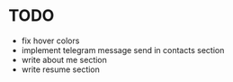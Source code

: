 # TODO
- fix hover colors
- implement telegram message send in contacts section
- write about me section
- write resume section
